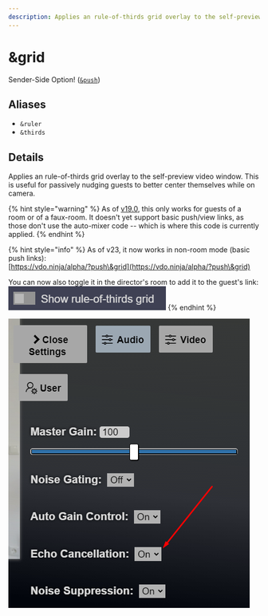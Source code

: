 ```yaml
---
description: Applies an rule-of-thirds grid overlay to the self-preview
---
```


# \&grid

Sender-Side Option! ([`&push`](../../source-settings/push.md))

## Aliases

* `&ruler`
* `&thirds`

## Details

Applies an rule-of-thirds grid overlay to the self-preview video window. This is useful for passively nudging guests to better center themselves while on camera.

{% hint style="warning" %}
As of [v19.0](../../release-notes/v19.md), this only works for guests of a room or of a faux-room. It doesn't yet support basic push/view links, as those don't use the auto-mixer code -- which is where this code is currently applied.
{% endhint %}

{% hint style="info" %}
As of v23, it now works in non-room mode (basic push links):\
[https://vdo.ninja/alpha/?push\&grid](https://vdo.ninja/alpha/?push\&grid)

You can now also toggle it in the director's room to add it to the guest's link:\
![](<../../.gitbook/assets/image (103).png>)
{% endhint %}



![](<../../.gitbook/assets/image (92).png>)
